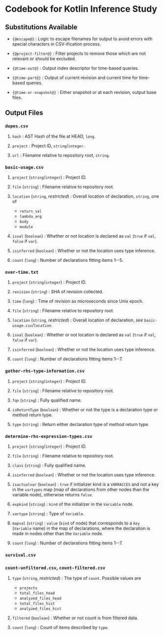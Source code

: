 # Codebook for Kotlin Inference Study

## Substitutions Available

 - `{@escape@}`
: Logic to escape filenames for output to avoid errors with special characters in CSV-ification process.

 - `{@project-filter@}`
: Filter projects to remove those which are not relevant or should be excluded.

 - `{@time-out@}`
: Output index descriptor for time-based queries.

 - `{@time-part@}`
: Output of current revision and current time for time-based queries.

 - `{@time-or-snapshot@}`
: Either snapshot or at each revision, output base files.

## Output Files

### `dupes.csv`

1. `hash`
: AST Hash of the file at HEAD, `long`.

2. `project`
: Project ID, `string`/`integer`.

3. `url`
: Filename relative to repository root, `string`.

### `basic-usage.csv`

1. `project` (`string`/`integer`)
: Project ID.

2. `file` (`string`)
: Filename relative to repository root.

3. `location` (`string`, *restricted*)
: Overall location of declaration, `string`, one of
   - `return_val`
   - `lambda_arg`
   - `body`
   - `module`

4. `isval` (`boolean`)
: Whether or not location is declared as `val` (`true` if `val`, `false` if `var`).

5. `isinferred` (`boolean`)
: Whether or not the location uses type inference.

6. `count` (`long`)
: Number of declarations fitting items 1--5.

### `over-time.txt`

1. `project` (`string`/`integer`)
: Project ID.

2. `revision` (`string`)
: SHA of revision collected.

3. `time` (`long`)
: Time of revision as microseconds since Unix epoch.

4. `file` (`string`)
: Filename relative to repository root.

5. `location` (`string`, *restricted*)
: Overall location of declaration, *see `basic-usage.csv`/`location`*.

6. `isval` (`boolean`)
: Whether or not location is declared as `val` (`true` if `val`, `false` if `var`).

7. `isinferred` (`boolean`)
: Whether or not the location uses type inference.

8. `count` (`long`)
: Number of declarations fitting items 1--7.

### `gather-rhs-type-information.csv`

1. `project` (`string`/`integer`)
: Project ID.

2. `file` (`string`)
: Filename relative to repository root.

3. `fqn` (`string`)
: Fully qualified name.

4. `isReturnType` (`boolean`)
: Whether or not the type is a declaration type or method return type.

5. `type` (`string`)
: Return either declaration type of method return type.

### `determine-rhs-expression-types.csv`

1. `project` (`string`/`integer`)
: Project ID.

2. `file` (`string`)
: Filename relative to repository root.

3. `class` (`string`)
: Fully qualified name.

4. `isinferred` (`boolean`)
: Whether or not the location uses type inference.

5. `isactualvar` (`boolean`)
: `true` if initializer kind is a `VARRACCES` and not a key in the `vartypes` map (map of declarations from other nodes than the variable node), otherwise returns `false`.

6. `expkind` (`string`)
: `kind` of the initializer in the `Variable` node.

7. `vartype` (`string`)
: Type of `Variable`.

8. `mapval` (`string`)
: `value` (`kind` of node) that corresponds to a `key` (`Variable` name) in the map of declarations, where the declaration is made in nodes other than the `Variable` node.

9. `count` (`long`)
: Number of declarations fitting items 1--7.

### `survival.csv`

### `count-unfiltered.csv`, `count-filtered.csv`

1. `type` (`string`, *restricted*)
: The type of `count`.  Possible values are
    - `projects`
    - `total_files_head`
    - `analyzed_files_head`
    - `total_files_hist`
    - `analyzed_files_hist`

2. `filtered` (`boolean`)
: Whether or not count is from filtered data.

3. `count` (`long`)
: Count of items described by `type`.
